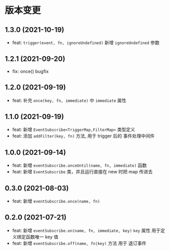 # 版本变更

## 1.3.0 (2021-10-19)

- feat: `trigger(event, fn, ignoreUndefined)` 新增 `ignoreUndefined` 参数

## 1.2.1 (2021-09-20)

- fix: once() bugfix

## 1.2.0 (2021-09-19)

- feat: 补充 `once(key, fn, immediate)` 中 `immediate` 属性

## 1.1.0 (2021-09-19)

- feat: 新增 `EventSubscribe<TriggerMap,FilterMap>` 类型定义
- feat: 添加 `addFilter(key, fn)` 方法, 用于 trigger 后的 事件处理中间件

## 1.0.0 (2021-09-14)

- feat: 新增 `eventSubscribe.onceUntil(name, fn, immediate)` 函数
- feat: 新增 `EventSubscribe` 类，并且运行直接在 new 时把 map 传进去

## 0.3.0 (2021-08-03)

- feat: 新增 `eventSubscribe.once(name, fn)`

## 0.2.0 (2021-07-21)

- feat: 新增 `eventSubscribe.on(name, fn, immediate, key)` `key` 属性 用于定义绑定函数唯一 key 值
- feat: 新增 `eventSubscribe.off(name, fn|key)` 方法 用于 退订事件
